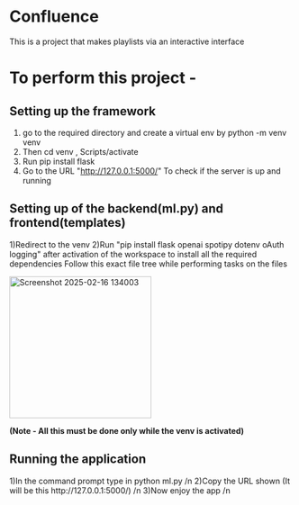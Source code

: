 # Confluence
This is a project that makes playlists via an interactive interface


<h1>To perform this project -</h1> 

<h2>Setting up the framework </h2>

1) go to the required directory and create a virtual env by python -m venv venv
2) Then cd venv , Scripts/activate
3) Run pip install flask
4) Go to the URL "http://127.0.0.1:5000/" To check if the server is up and running

<h2>Setting up of the backend(ml.py) and frontend(templates)</h2>

1)Redirect to the venv 
2)Run "pip install flask openai spotipy dotenv oAuth logging" after activation of the workspace to install all the required dependencies
Follow this exact file tree while performing tasks on the files

<img width="252" alt="Screenshot 2025-02-16 134003" src="https://github.com/user-attachments/assets/cf859752-98c8-4988-a2b7-a1a97f8ff7a7" />

<b>(Note - All this must be done only while the venv is activated) </b>

<h2>Running the application</h2>
1)In the command prompt type in python ml.py /n
2)Copy the URL shown (It will be this http://127.0.0.1:5000/) /n
3)Now enjoy the app /n
